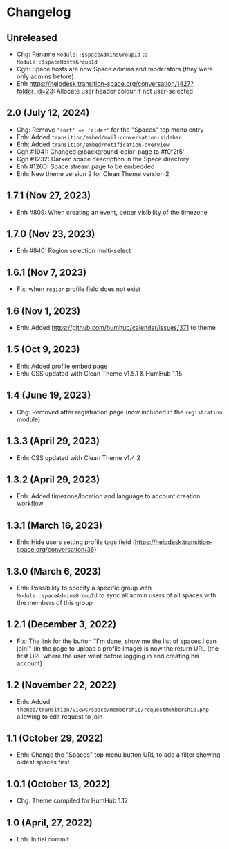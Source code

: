 Changelog
=========

Unreleased
--------------------
- Chg: Rename `Module::$spaceAdminsGroupId` to `Module::$spaceHostsGroupId`
- Cgh: Space hosts are now Space admins and moderators (they were only admins before)
- Enh https://helpdesk.transition-space.org/conversation/1427?folder_id=23: Allocate user header colour if not user-selected

2.0 (July 12, 2024)
--------------------
- Chg: Remove `'sort' => 'older'` for the "Spaces" top menu entry
- Enh: Added `transition/embed/mail-conversation-sidebar`
- Enh: Added `transition/embed/notification-overview`
- Cgh #1041: Changed @background-color-page to #f0f2f5'
- Cgn #1232: Darken space description in the Space directory
- Enh #1260: Space stream page to be embedded
- Enh: New theme version 2 for Clean Theme version 2

1.7.1 (Nov 27, 2023)
--------------------
- Enh #809: When creating an event, better visibility of the timezone

1.7.0 (Nov 23, 2023)
--------------------
- Enh #840: Region selection multi-select

1.6.1 (Nov 7, 2023)
--------------------
- Fix: when `region` profile field does not exist

1.6 (Nov 1, 2023)
--------------------
- Enh: Added https://github.com/humhub/calendar/issues/371 to theme

1.5 (Oct 9, 2023)
--------------------
- Enh: Added profile embed page
- Enh: CSS updated with Clean Theme v1.5.1 & HumHub 1.15

1.4 (June 19, 2023)
--------------------
- Chg: Removed after registration page (now included in the `registration` module)

1.3.3 (April 29, 2023)
--------------------
- Enh: CSS updated with Clean Theme v1.4.2

1.3.2 (April 29, 2023)
--------------------
- Enh: Added timezone/location and language to account creation workflow

1.3.1 (March 16, 2023)
--------------------
- Enh: Hide users setting profile tags field (https://helpdesk.transition-space.org/conversation/36)

1.3.0 (March 6, 2023)
--------------------
- Enh: Possibility to specify a specific group with `Module::spaceAdminsGroupId` to sync all admin users of all spaces with the members of this group

1.2.1 (December 3, 2022)
--------------------
- Fix: The link for the button "I\'m done, show me the list of spaces I can join!" (in the page to upload a profile image) is now the return URL (the first URL where the user went before logging in and creating his account)

1.2 (November 22, 2022)
--------------------
- Enh: Added `themes/transition/views/space/membership/requestMembership.php` allowing to edit request to join

1.1 (October 29, 2022)
--------------------
- Enh: Change the "Spaces" top menu button URL to add a filter showing oldest spaces first

1.0.1 (October 13, 2022)
--------------------
- Chg: Theme compiled for HumHub 1.12

1.0 (April, 27, 2022)
--------------------
- Enh: Initial commit
